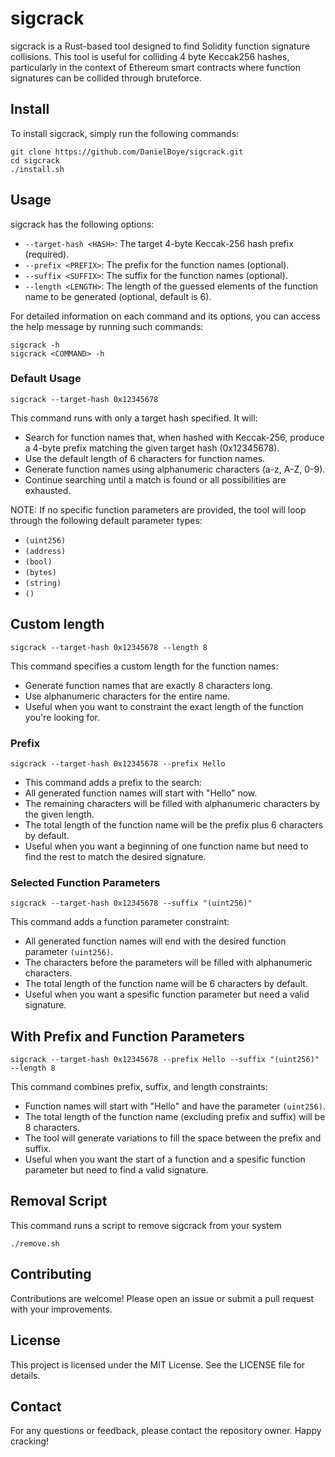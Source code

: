 # sigcrack

sigcrack is a Rust-based tool designed to find Solidity function signature collisions. This tool is useful for colliding 4 byte Keccak256 hashes, particularly in the context of Ethereum smart contracts where function signatures can be collided through bruteforce. 

## Install

To install sigcrack, simply run the following commands: 
```
git clone https://github.com/DanielBoye/sigcrack.git
cd sigcrack
./install.sh
```

## Usage

sigcrack has the following options: 
- `--target-hash <HASH>`: The target 4-byte Keccak-256 hash prefix (required).
- `--prefix <PREFIX>`: The prefix for the function names (optional).
- `--suffix <SUFFIX>`: The suffix for the function names (optional).
- `--length <LENGTH>`: The length of the guessed elements of the function name to be generated (optional, default is 6).

For detailed information on each command and its options, you can access the help message by running such commands:

```
sigcrack -h
sigcrack <COMMAND> -h
```

### Default Usage
```
sigcrack --target-hash 0x12345678
```

This command runs with only a target hash specified. It will:
- Search for function names that, when hashed with Keccak-256, produce a 4-byte prefix matching the given target hash (0x12345678).
- Use the default length of 6 characters for function names.
- Generate function names using alphanumeric characters (a-z, A-Z, 0-9).
- Continue searching until a match is found or all possibilities are exhausted.

NOTE: If no specific function parameters are provided, the tool will loop through the following default parameter types:
- `(uint256)`
- `(address)`
- `(bool)`
- `(bytes)`
- `(string)`
- `()`

## Custom length
```
sigcrack --target-hash 0x12345678 --length 8
```

This command specifies a custom length for the function names:
- Generate function names that are exactly 8 characters long.
- Use alphanumeric characters for the entire name.
- Useful when you want to constraint the exact length of the function you're looking for.

### Prefix
```
sigcrack --target-hash 0x12345678 --prefix Hello
```

- This command adds a prefix to the search:
- All generated function names will start with "Hello" now.
- The remaining characters will be filled with alphanumeric characters by the given length.
- The total length of the function name will be the prefix plus 6 characters by default.
- Useful when you want a beginning of one function name but need to find the rest to match the desired signature.

### Selected Function Parameters
```
sigcrack --target-hash 0x12345678 --suffix "(uint256)"
```

This command adds a function parameter constraint:
- All generated function names will end with the desired function parameter `(uint256)`.
- The characters before the parameters will be filled with alphanumeric characters.
- The total length of the function name will be 6 characters by default.
- Useful when you want a spesific function parameter but need a valid signature.

## With Prefix and Function Parameters
```
sigcrack --target-hash 0x12345678 --prefix Hello --suffix "(uint256)" --length 8
```
This command combines prefix, suffix, and length constraints:
- Function names will start with "Hello" and have the parameter `(uint256)`.
- The total length of the function name (excluding prefix and suffix) will be 8 characters.
- The tool will generate variations to fill the space between the prefix and suffix.
- Useful when you want the start of a function and a spesific function parameter but need to find a valid signature.

## Removal Script
This command runs a script to remove sigcrack from your system
```
./remove.sh
```
## Contributing
Contributions are welcome! Please open an issue or submit a pull request with your improvements.

## License
This project is licensed under the MIT License. See the LICENSE file for details.

## Contact
For any questions or feedback, please contact the repository owner. Happy cracking!